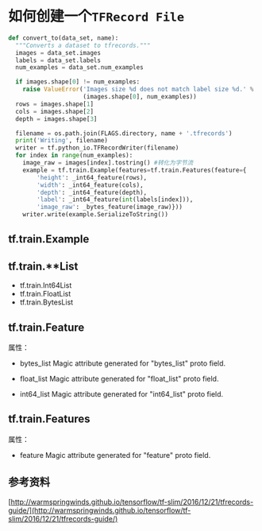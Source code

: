 # 如何创建一个`TFRecord File`


```python
def convert_to(data_set, name):
  """Converts a dataset to tfrecords."""
  images = data_set.images
  labels = data_set.labels
  num_examples = data_set.num_examples

  if images.shape[0] != num_examples:
    raise ValueError('Images size %d does not match label size %d.' %
                     (images.shape[0], num_examples))
  rows = images.shape[1]
  cols = images.shape[2]
  depth = images.shape[3]

  filename = os.path.join(FLAGS.directory, name + '.tfrecords')
  print('Writing', filename)
  writer = tf.python_io.TFRecordWriter(filename)
  for index in range(num_examples):
    image_raw = images[index].tostring() #转化为字节流
    example = tf.train.Example(features=tf.train.Features(feature={
        'height': _int64_feature(rows),
        'width': _int64_feature(cols),
        'depth': _int64_feature(depth),
        'label': _int64_feature(int(labels[index])),
        'image_raw': _bytes_feature(image_raw)}))
    writer.write(example.SerializeToString())
```
##

## tf.train.Example

## tf.train.\*\*List
* tf.train.Int64List
* tf.train.FloatList
* tf.train.BytesList

## tf.train.Feature
属性：

* bytes_list
Magic attribute generated for "bytes_list" proto field.

* float_list
Magic attribute generated for "float_list" proto field.

* int64_list
Magic attribute generated for "int64_list" proto field.

## tf.train.Features
属性：
* feature
Magic attribute generated for "feature" proto field.

## 参考资料
[http://warmspringwinds.github.io/tensorflow/tf-slim/2016/12/21/tfrecords-guide/](http://warmspringwinds.github.io/tensorflow/tf-slim/2016/12/21/tfrecords-guide/)
